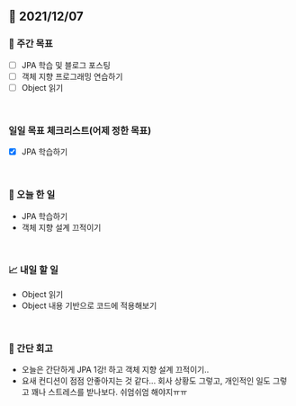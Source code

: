 ## 📅 2021/12/07


### 👏 주간 목표

- [ ] JPA 학습 및 블로그 포스팅
- [ ] 객체 지향 프로그래밍 연습하기
- [ ] Object 읽기

<br/>

### 일일 목표 체크리스트(어제 정한 목표)

- [x] JPA 학습하기

<br/>

### 💯 오늘 한 일

- JPA 학습하기
- 객체 지향 설계 끄적이기

<br/>

### 📈 내일 할 일

- Object 읽기
- Object 내용 기반으로 코드에 적용해보기

<br/>

### 🤔 간단 회고

- 오늘은 간단하게 JPA 1강! 하고 객체 지향 설계 끄적이기.. 
- 요새 컨디션이 점점 안좋아지는 것 같다... 회사 상황도 그렇고, 개인적인 일도 그렇고 꽤나 스트레스를 받나보다. 쉬엄쉬엄 해야지ㅠㅠ


